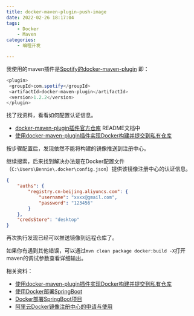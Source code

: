 ```yaml
---
title: docker-maven-plugin-push-image
date: 2022-02-26 18:17:04
tags:
	- Docker
	- Maven
categories:
	- 编程开发

---
```


我使用的maven插件是[Spotify的docker-maven-plugin](https://github.com/spotify/docker-maven-plugin)
即：
```java
<plugin>
 <groupId>com.spotify</groupId>
 <artifactId>docker-maven-plugin</artifactId>
 <version>1.2.2</version>
</plugin>
```

<!-- more -->

找了找资料，看看如何配置认证信息。
- [docker-maven-plugin插件官方仓库](https://github.com/spotify/docker-maven-plugin) README文档中
- [使用docker-maven-plugin插件实现Docker构建并提交到私有仓库](https://www.jianshu.com/p/c435ea4c0cc0)

按步骤配置后，发现依然不能将构建的镜像推送到注册中心。

继续搜索，后来找到解决办法是在‪Docker配置文件（`C:\Users\Bennie\.docker\config.json`）提供该镜像注册中心的认证信息。
```json
{
	"auths": {
	    "registry.cn-beijing.aliyuncs.com": {
            "username": "xxxx@gmail.com",
            "password": "123456"
        }
	},
	"credsStore": "desktop"
}
```

再次执行发现已经可以推送镜像到远程仓库了。

如果你有遇到其他错误，可以通过`mvn clean package docker:build -X`打开maven的调试参数查看详细输出。


相关资料：
- [使用docker-maven-plugin插件实现Docker构建并提交到私有仓库](https://www.jianshu.com/p/c435ea4c0cc0)
- [使用Docker部署SpringBoot](https://www.jianshu.com/p/2909593e30ed)
- [Docker部署SpringBoot项目](https://www.jianshu.com/p/397929dbc27d)
- [阿里云Docker镜像注册中心的申请与使用](https://help.aliyun.com/document_detail/51810.html)


